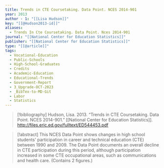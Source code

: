 ```yaml
---
title: Trends in CTE Coursetaking. Data Point. NCES 2014-901
year: 2013
author - 1: "[[Lisa Hudson]]"
key: "[[@Hudson2013-id]]"
aliases:
  - Trends In Cte Coursetaking. Data Point. Nces 2014-901
journal: "[[National Center for Education Statistics]]"
publisher: "[[National Center for Education Statistics]]"
type: "[[@article]]"
tags:
  - Vocational-Education
  - Public-Schools
  - High-School-Graduates
  - Credits
  - Academic-Education
  - Educational-Trends
  - Government-Report
  - 3_Upgrade-OCT-2023
  - _BibTex-to-MD-Git
  - Labor
  - Statistics
---
```


> [!bibliography]
> Hudson, Lisa. 2013. “Trends in CTE Coursetaking. Data Point. NCES 2014-901.” [[National Center for Education Statistics]]. http://files.eric.ed.gov/fulltext/ED544453.pdf

> [!abstract]
> This NCES Data Point shows changes in high school students' participation in career and technical education (CTE) between 1990 and 2009. The Data Point documents an overall decline in CTE participation during this period, although participation increased in some CTE occupational areas, such as communications and health care. (Contains 2 figures.)